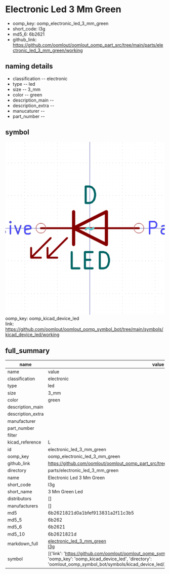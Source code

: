 # Electronic Led 3 Mm Green

  
* oomp_key: oomp_electronic_led_3_mm_green 
* short_code: l3g
* md5_6: 6b2621  
* github_link: https://github.com/oomlout/oomlout_oomp_part_src/tree/main/parts/electronic_led_3_mm_green/working  
## naming details
* classification -- electronic
* type -- led
* size -- 3_mm
* color -- green
* description_main -- 
* description_extra -- 
* manucaturer -- 
* part_number -- 



## symbol

![](symbol/0/working/working_600.png)  
oomp_key: oomp_kicad_device_led  
link: https://github.com/oomlout/oomlout_oomp_symbol_bot/tree/main/symbols/kicad_device_led/working  


## full_summary
| name | value | 
| --- | --- | 
| name | value | 
| classification | electronic | 
| type | led | 
| size | 3_mm | 
| color | green | 
| description_main |  | 
| description_extra |  | 
| manufacturer |  | 
| part_number |  | 
| filter |  | 
| kicad_reference | L | 
| id | electronic_led_3_mm_green | 
| oomp_key | oomp_electronic_led_3_mm_green | 
| github_link | https://github.com/oomlout/oomlout_oomp_part_src/tree/main/parts/electronic_led_3_mm_green/working | 
| directory | parts/electronic_led_3_mm_green | 
| name | Electronic Led 3 Mm Green | 
| short_code | l3g | 
| short_name | 3 Mm Green Led | 
| distributors | [] | 
| manufacturers | [] | 
| md5 | 6b2621821d0a1bfef913831a2f11c3b5 | 
| md5_5 | 6b262 | 
| md5_6 | 6b2621 | 
| md5_10 | 6b2621821d | 
| markdown_full | [electronic_led_3_mm_green](https://github.com/oomlout/oomlout_oomp_part_src/tree/main/parts/electronic_led_3_mm_green/working)<br>[l3g](https://github.com/oomlout/oomlout_oomp_part_src/tree/main/parts/electronic_led_3_mm_green/working)<br> | 
| symbol | [{'link': 'https://github.com/oomlout/oomlout_oomp_symbol_bot/tree/main/symbols/kicad_device_led', 'oomp_key': 'oomp_kicad_device_led', 'directory': 'oomlout_oomp_symbol_bot/symbols/kicad_device_led//working/working.kicad_sym'}] | 
